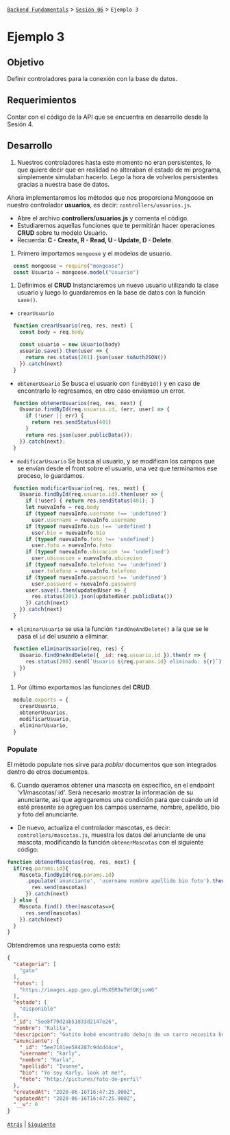 [`Backend Fundamentals`](../../README.md) > [`Sesión 06`](../README.md) > `Ejemplo 3`

# Ejemplo 3

## Objetivo

Definir controladores para la conexión con la base de datos.

## Requerimientos

Contar con el código de la API que se encuentra en desarrollo desde la Sesión 4.

## Desarrollo

1. Nuestros controladores hasta este momento no eran persistentes, lo que quiere decir que en realidad no alteraban el estado de mi programa, simplemente simulaban hacerlo. Lego la hora de volverlos persistentes gracias a nuestra base de datos.

Ahora implementaremos los métodos que nos proporciona Mongoose en nuestro controlador <b>usuarios</b>, es decir:  `controllers/usuarios.js`. 

- Abre el archivo <b>controllers/usuarios.js</b> y comenta el código.
- Estudiaremos aquellas funciones que te permitirán hacer operaciones <b>CRUD</b> sobre tu modelo Usuario.
- Recuerda: <b>C - Create, R - Read, U - Update, D - Delete</b>.


1. Primero importamos `mongoose` y el modelos de usuario. 

```jsx
  const mongoose = require("mongoose")
  const Usuario = mongoose.model("Usuario")
```

1. Definimos el **CRUD** Instanciaremos un nuevo usuario utilizando la clase usuario y luego lo guardaremos en la base de datos con la función `save()`.

- `crearUsuario`

```jsx
  function crearUsuario(req, res, next) {
    const body = req.body

    const usuario = new Usuario(body)
    usuario.save().then(user => {                                        
      return res.status(201).json(user.toAuthJSON())
    }).catch(next)
  }
```

- `obtenerUsuario` Se busca el usuario con `findById()` y en caso de encontrarlo lo regresamos, en otro caso enviamso un error.

```jsx
  function obtenerUsuarios(req, res, next) {                              
    Usuario.findById(req.usuario.id, (err, user) => {
      if (!user || err) {
        return res.sendStatus(401)
      }
      return res.json(user.publicData());
    }).catch(next);
  }
```

- `modificarUsuario` Se busca al usuario, y se modifican los campos que se envían desde el front sobre el usuario, una vez que terminamos ese proceso, lo guardamos.

```jsx
  function modificarUsuario(req, res, next) {
    Usuario.findById(req.usuario.id).then(user => {
      if (!user) { return res.sendStatus(401); }
      let nuevaInfo = req.body
      if (typeof nuevaInfo.username !== 'undefined')
        user.username = nuevaInfo.username
      if (typeof nuevaInfo.bio !== 'undefined')
        user.bio = nuevaInfo.bio
      if (typeof nuevaInfo.foto !== 'undefined')
        user.foto = nuevaInfo.foto
      if (typeof nuevaInfo.ubicacion !== 'undefined')
        user.ubicacion = nuevaInfo.ubicacion
      if (typeof nuevaInfo.telefono !== 'undefined')
        user.telefono = nuevaInfo.telefono
      if (typeof nuevaInfo.password !== 'undefined')
        user.password = nuevaInfo.password
      user.save().then(updatedUser => {                                   
        res.status(201).json(updatedUser.publicData())
      }).catch(next)
    }).catch(next)
  }
```

- `eliminarUsuario` se usa la función `findOneAndDelete()` a la que se le pasa el `id` del usuario a eliminar.

```jsx
  function eliminarUsuario(req, res) {
    Usuario.findOneAndDelete({ _id: req.usuario.id }).then(r => {
      res.status(200).send(`Usuario ${req.params.id} eliminado: ${r}`);
    })
  }
```

1. Por último exportamos las funciones del **CRUD**.

```jsx
  module.exports = {
    crearUsuario,
    obtenerUsuarios,
    modificarUsuario,
    eliminarUsuario,
  }
```

### Populate

El método populate nos sirve para *poblar* documentos que son integrados dentro de otros documentos.

6. Cuando queramos obtener una mascota en específico, en el endpoint 'v1/mascotas/:id'. Será necesario mostrar la información de su anunciante, así que agregaremos una condición para que cuándo un id esté presente se agreguen los campos username, nombre, apellido, bio y foto del anunciante.

- De nuevo, actualiza el controlador mascotas, es decir: `controllers/mascotas.js`, muestra los datos del anunciante de una mascota, modificando la función `obtenerMascotas` con el siguiente código:

```jsx
function obtenerMascotas(req, res, next) {
  if(req.params.id){
    Mascota.findById(req.params.id)
      .populate('anunciante', 'username nombre apellido bio foto').then(mascotas => {
        res.send(mascotas)
      }).catch(next)
  } else {
    Mascota.find().then(mascotas=>{
      res.send(mascotas)
    }).catch(next)
  }
}
```

Obtendremos una respuesta como está:

```json
{
  "categoria": [
    "gato"
  ],
  "fotos": [
    "https://images.app.goo.gl/MsX6R9aTWfQKjsvW6"
  ],
  "estado": [
    "disponible"
  ],
  "_id": "5ee8f79d2ab51833d2147e26",
  "nombre": "Kalita",
  "descripcion": "Gatito bebé encontrado debajo de un carro necesita hogar",
  "anunciante": {
    "_id": "5ee7101ee584287c9d4d44ce",
    "username": "karly",
    "nombre": "Karla",
    "apellido": "Ivonne",
    "bio": "Yo soy Karly, look at me!",
    "foto": "http://pictures/foto-de-perfil"
  },
  "createdAt": "2020-06-16T16:47:25.900Z",
  "updatedAt": "2020-06-16T16:47:25.900Z",
  "__v": 0
}
```

[`Atrás`](../Reto-01) | [`Siguiente`](../Reto-02)
